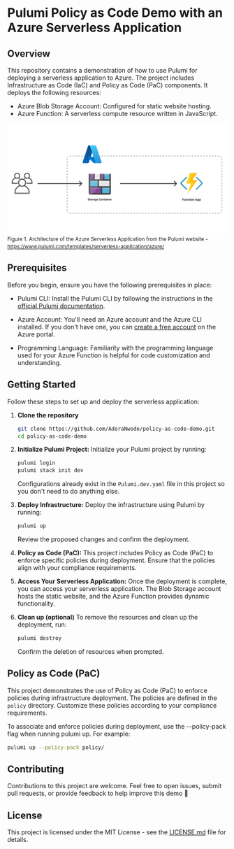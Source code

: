 # Pulumi Policy as Code Demo with an Azure Serverless Application

## Overview
This repository contains a demonstration of how to use Pulumi for deploying a serverless application to Azure. The project includes Infrastructure as Code (IaC) and Policy as Code (PaC) components. It deploys the following resources:

- Azure Blob Storage Account: Configured for static website hosting.
- Azure Function: A serverless compute resource written in JavaScript.


![Architecture of the Azure Serverless Application](architecture.png "Architecture of the Azure Serverless Application from the Pulumi website - https://www.pulumi.com/templates/serverless-application/azure/")
<small>Figure 1. Architecture of the Azure Serverless Application from the Pulumi website - https://www.pulumi.com/templates/serverless-application/azure/</small>


## Prerequisites
Before you begin, ensure you have the following prerequisites in place:

- Pulumi CLI: Install the Pulumi CLI by following the instructions in the [official Pulumi documentation](https://www.pulumi.com/docs/install/).

- Azure Account: You'll need an Azure account and the Azure CLI installed. If you don't have one, you can [create a free account](https://azure.microsoft.com/en-us/free/) on the Azure portal.

- Programming Language: Familiarity with the programming language used for your Azure Function is helpful for code customization and understanding.

## Getting Started
Follow these steps to set up and deploy the serverless application:

1.  **Clone the repository**
    ```bash
    git clone https://github.com/AdoraNwodo/policy-as-code-demo.git
    cd policy-as-code-demo
    ```

2.  **Initialize Pulumi Project:**
    Initialize your Pulumi project by running:
    ```bash
    pulumi login
    pulumi stack init dev
    ```
    Configurations already exist in the `Pulumi.dev.yaml` file in this project so you don't need to do anything else.

3.  **Deploy Infrastructure:**
    Deploy the infrastructure using Pulumi by running:
    ```bash
    pulumi up
    ```
    Review the proposed changes and confirm the deployment.

4.  **Policy as Code (PaC):**
    This project includes Policy as Code (PaC) to enforce specific policies during deployment. Ensure that the policies align with your compliance requirements.

5.  **Access Your Serverless Application:**
    Once the deployment is complete, you can access your serverless application. The Blob Storage account hosts the static website, and the Azure Function provides dynamic functionality.

6.  **Clean up (optional)**
    To remove the resources and clean up the deployment, run:
    ```bash
    pulumi destroy
    ```
    Confirm the deletion of resources when prompted.

## Policy as Code (PaC)
This project demonstrates the use of Policy as Code (PaC) to enforce policies during infrastructure deployment. The policies are defined in the `policy` directory. Customize these policies according to your compliance requirements.

To associate and enforce policies during deployment, use the --policy-pack flag when running pulumi up. For example:

```bash
pulumi up --policy-pack policy/
```

## Contributing
Contributions to this project are welcome. Feel free to open issues, submit pull requests, or provide feedback to help improve this demo 💜

## License
This project is licensed under the MIT License - see the [LICENSE.md](LICENSE.md) file for details.